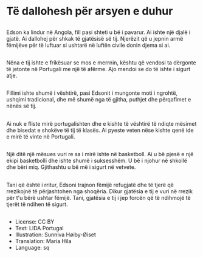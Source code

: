 # Të dallohesh për arsyen e duhur

##
Edson ka lindur në Angola, fill pasi shteti u bë i pavarur. Ai ishte një djalë i gjatë. Ai dallohej për shkak të gjatësisë së tij. Njerëzit që u jepnin armë fëmijëve për të luftuar si ushtarë në luftën civile donin djema si ai.

##
Nëna e tij ishte e frikësuar se mos e merrnin, kështu që vendosi ta dërgonte të jetonte në Portugali me një të afërme. Ajo mendoi se do të ishte i sigurt atje.

##
Fillimi ishte shumë i vështirë, pasi Edsonit i mungonte moti i ngrohtë, ushqimi tradicional, dhe më shumë nga të gjitha, puthjet dhe përqafimet e nënës së tij.

##
Ai nuk e fliste mirë portugalishten dhe e kishte të vështirë të ndiqte mësimet dhe bisedat e shokëve të tij të klasës. Ai pyeste veten nëse kishte qenë ide e mirë të vinte në Portugali.

##
Një ditë një mësues vuri re sa i mirë ishte në basketboll. Ai u bë pjesë e një ekipi basketbolli dhe ishte shumë i suksesshëm. U bë i njohur në shkollë dhe bëri miq. Gjithashtu u bë më i sigurt në vetvete.

##
Tani që është i rritur, Edsoni trajnon fëmijë refugjatë dhe të tjerë që rrezikojnë të përjashtohen nga shoqëria. Dikur gjatësia e tij e vuri në rrezik për t'u bërë ushtar fëmijë. Tani, gjatësia e tij i jep forcën që të ndihmojë të tjerët të ndihen të sigurt.

##
* License: CC BY
* Text: LIDA Portugal
* Illustration: Sunniva Høiby-Øiset
* Translation: Maria Hila
* Language: sq
